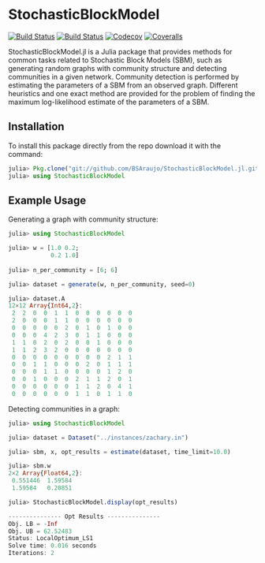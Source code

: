 # StochasticBlockModel

[![Build Status](https://travis-ci.com/BSAraujo/StochasticBlockModel.jl.svg?branch=master)](https://travis-ci.com/BSAraujo/StochasticBlockModel.jl)
[![Build Status](https://ci.appveyor.com/api/projects/status/github/BSAraujo/StochasticBlockModel.jl?svg=true)](https://ci.appveyor.com/project/BSAraujo/StochasticBlockModel-jl)
[![Codecov](https://codecov.io/gh/BSAraujo/StochasticBlockModel.jl/branch/master/graph/badge.svg)](https://codecov.io/gh/BSAraujo/StochasticBlockModel.jl)
[![Coveralls](https://coveralls.io/repos/github/BSAraujo/StochasticBlockModel.jl/badge.svg?branch=master)](https://coveralls.io/github/BSAraujo/StochasticBlockModel.jl?branch=master)


StochasticBlockModel.jl is a Julia package that provides methods for common tasks related to Stochastic Block Models (SBM), such as generating random graphs with community structure and detecting communities in a given network. Community detection is performed by estimating the parameters of a SBM from an observed graph. Different heuristics and one exact method are provided for the problem of finding the maximum log-likelihood estimate of the parameters of a SBM.


## Installation

To install this package directly from the repo download it with the command:
```julia
julia> Pkg.clone("git://github.com/BSAraujo/StochasticBlockModel.jl.git")
julia> using StochasticBlockModel
```

## Example Usage

Generating a graph with community structure:

```julia
julia> using StochasticBlockModel

julia> w = [1.0 0.2;
            0.2 1.0]
            
julia> n_per_community = [6; 6]

julia> dataset = generate(w, n_per_community, seed=0)

julia> dataset.A
12×12 Array{Int64,2}:
 2  2  0  0  1  1  0  0  0  0  0  0
 2  0  0  0  1  1  0  0  0  0  0  0
 0  0  0  0  0  2  0  1  0  1  0  0
 0  0  0  4  2  3  0  1  1  0  0  0
 1  1  0  2  0  2  0  0  1  0  0  0
 1  1  2  3  2  0  0  0  0  0  0  0
 0  0  0  0  0  0  0  0  0  2  1  1
 0  0  1  1  0  0  0  2  0  1  1  1
 0  0  0  1  1  0  0  0  0  1  2  0
 0  0  1  0  0  0  2  1  1  2  0  1
 0  0  0  0  0  0  1  1  2  0  4  1
 0  0  0  0  0  0  1  1  0  1  1  0
```

Detecting communities in a graph:

```julia
julia> using StochasticBlockModel

julia> dataset = Dataset("../instances/zachary.in")

julia> sbm, x, opt_results = estimate(dataset, time_limit=10.0)

julia> sbm.w
2×2 Array{Float64,2}:
 0.551446  1.59584
 1.59584   0.20851

julia> StochasticBlockModel.display(opt_results)

--------------- Opt Results ---------------
Obj. LB = -Inf
Obj. UB = 62.52483
Status: LocalOptimum_LS1
Solve time: 0.016 seconds
Iterations: 2
```

